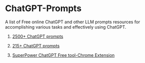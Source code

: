 # ChatGPT-Prompts
A list of Free online ChatGPT and other LLM prompts resources for accomplishing various tasks and effectively using ChatGPT.


1. [2500+ ChatGPT prompts](https://ignacio-velasquez.notion.site/2-500-ChatGPT-Prompt-Templates-d9541e901b2b4e8f800e819bdc0256da)

2. [215+ ChatGPT prompts ](https://writesonic.com/blog/chatgpt-prompts/)

3. [SuperPower ChatGPT Free tool-Chrome Extension](https://chrome.google.com/webstore/detail/superpower-chatgpt/amhmeenmapldpjdedekalnfifgnpfnkc/related)
